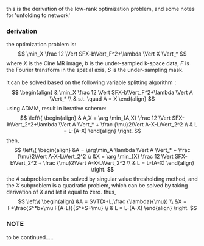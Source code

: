 this is the derivation of the low-rank optimization problem, and some notes for 'unfolding to network'

### derivation	

the optimization problem is:
$$
\min_X \frac 12 \Vert SFX-b\Vert_F^2+\lambda \Vert X \Vert_*
$$
where $X$ is the Cine MR image, $b$ is the under-sampled k-space data, $F$ is the Fourier transform in the spatial axis, $S$ is the under-sampling mask.

it can be solved based on the following variable splitting algorithm：
$$
\begin{align}
& \min_X \frac 12 \Vert SFX-b\Vert_F^2+\lambda \Vert A \Vert_* \\
& s.t. \quad A = X
\end{align}
$$
using ADMM, result in iterative scheme:
$$
\left\{
\begin{align}
& A,X =  \arg \min_{A,X} \frac 12 \Vert SFX-b\Vert_2^2+\lambda \Vert A \Vert_* + \frac {\mu}2\Vert A-X-L\Vert_2^2 \\
& L = L-(A-X)
\end{align}
\right.
$$
then,
$$
\left\{
\begin{align}
&A =  \arg\min_A \lambda \Vert A \Vert_* + \frac {\mu}2\Vert A-X-L\Vert_2^2 \\
&X =  \arg \min_{X} \frac 12 \Vert SFX-b\Vert_2^2 + \frac {\mu}2\Vert A-X-L\Vert_2^2 \\
& L = L-(A-X)
\end{align}
\right.
$$
the $A$ subproblem can be solved by singular value thresholding method, and the $X$ subproblem is a quadratic problem, which can be solved by taking derivation of $X$ and let it equal to zero. thus,
$$
\left\{
\begin{align}
&A =  SVT(X+L,\frac {\lambda}{\mu}) \\
&X =  F*\frac{S^*b+\mu F(A-L)}{S^*S+\mu} \\
& L = L-(A-X)
\end{align}
\right.
$$

### NOTE

to be continued.....
